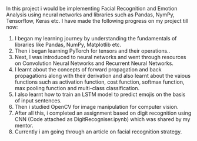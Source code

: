 In this project i would be implementing Facial Recognition and Emotion Analysis using neural networks and libraries such as Pandas, NymPy, Tensorflow, Keras etc.
I have made the following progress on my project till now:
1. I began my learning journey by understanding the fundamentals of libraries like Pandas, NumPy, Matplotlib etc.
2. Then i began learning PyTorch for tensors and their operations..
3. Next, I was introduced to neural networks and went through resources on Convolution Neural Networks and Recurrent Neural Networks.
4. I learnt about the concepts of forward propagation and back propagations along with their derivation and also learnt about the vaious functions such as activation function, cost function, softmax function, max pooling function and multi-class classification.
5. I also learnt how to train an LSTM model to predict emojis on the basis of input sentences.
6. Then i studied OpenCV for image manipulation for computer vision.
7. After all this, i completed an assignment based on digit recognition using CNN (Code attached as DigitRecogniser.ipynb) which was shared by my mentor.
8. Currently i am going through an article on facial recognition strategy.
